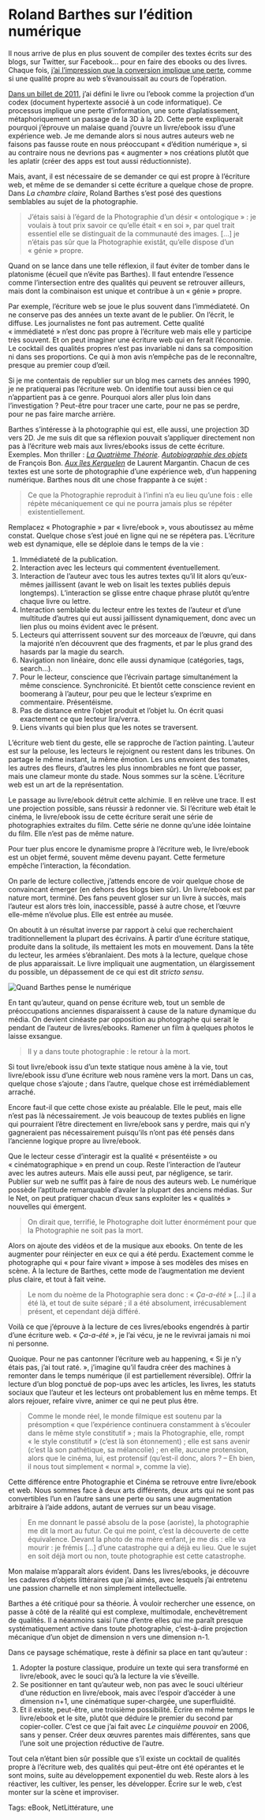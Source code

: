 # Roland Barthes sur l’édition numérique

Il nous arrive de plus en plus souvent de compiler des textes écrits sur des blogs, sur Twitter, sur Facebook… pour en faire des ebooks ou des livres. Chaque fois, [j’ai l’impression que la conversion implique une perte](/2013/04/15/la-discontinuite-du-web-et-leclatement-de-nos-vies/), comme si une qualité propre au web s’évanouissait au cours de l’opération.

[Dans un billet de 2011](/2011/01/26/definir-livre-electronique/), j’ai défini le livre ou l’ebook comme la projection d’un codex (document hypertexte associé à un code informatique). Ce processus implique une perte d’information, une sorte d’aplatissement, métaphoriquement un passage de la 3D à la 2D. Cette perte expliquerait pourquoi j’éprouve un malaise quand j’ouvre un livre/ebook issu d’une expérience web. Je me demande alors si nous autres auteurs web ne faisons pas fausse route en nous préoccupant « d’édition numérique », si au contraire nous ne devrions pas « augmenter » nos créations plutôt que les aplatir (créer des apps est tout aussi réductionniste).

Mais, avant, il est nécessaire de se demander ce qui est propre à l’écriture web, et même de se demander si cette écriture a quelque chose de propre. Dans *La chambre claire*, Roland Barthes s’est posé des questions semblables au sujet de la photographie.

> J’étais saisi à l’égard de la Photographie d’un désir « ontologique » : je voulais à tout prix savoir ce qu’elle était « en soi », par quel trait essentiel elle se distinguait de la communauté des images. \[…\] je n’étais pas sûr que la Photographie existât, qu’elle dispose d’un « génie » propre.

Quand on se lance dans une telle réflexion, il faut éviter de tomber dans le platonisme (écueil que n’évite pas Barthes). Il faut entendre l’essence comme l’intersection entre des qualités qui peuvent se retrouver ailleurs, mais dont la combinaison est unique et contribue à un « génie » propre.

Par exemple, l’écriture web se joue le plus souvent dans l’immédiateté. On ne conserve pas des années un texte avant de le publier. On l’écrit, le diffuse. Les journalistes ne font pas autrement. Cette qualité « immédiateté » n’est donc pas propre à l’écriture web mais elle y participe très souvent. Et on peut imaginer une écriture web qui en ferait l’économie. Le cocktail des qualités propres n’est pas invariable ni dans sa composition ni dans ses proportions. Ce qui à mon avis n’empêche pas de le reconnaître, presque au premier coup d’œil.

Si je me contentais de republier sur un blog mes carnets des années 1990, je ne pratiquerai pas l’écriture web. On identifie tout aussi bien ce qui n’appartient pas à ce genre. Pourquoi alors aller plus loin dans l’investigation ? Peut-être pour tracer une carte, pour ne pas se perdre, pour ne pas faire marche arrière.

Barthes s’intéresse à la photographie qui est, elle aussi, une projection 3D vers 2D. Je me suis dit que sa réflexion pouvait s’appliquer directement non pas à l’écriture web mais aux livres/ebooks issus de cette écriture. Exemples. Mon thriller : [*La Quatrième Théorie*](/la-quatrieme-theorie/). [*Autobiographie des objets*](http://www.tierslivre.net/spip/spip.php?article2971) de François Bon. [*Aux îles Kerguelen*](http://www.oeuvresouvertes.net/spip.php?article1947) de Laurent Margantin. Chacun de ces textes est une sorte de photographie d’une expérience web, d’un happening numérique. Barthes nous dit une chose frappante à ce sujet :

> Ce que la Photographie reproduit à l’infini n’a eu lieu qu’une fois : elle répète mécaniquement ce qui ne pourra jamais plus se répéter existentiellement.

Remplacez « Photographie » par « livre/ebook », vous aboutissez au même constat. Quelque chose s’est joué en ligne qui ne se répétera pas. L’écriture web est dynamique, elle se déploie dans le temps de la vie :

1. Immédiateté de la publication.
2. Interaction avec les lecteurs qui commentent éventuellement.
3. Interaction de l’auteur avec tous les autres textes qu’il lit alors qu’eux-mêmes jaillissent (avant le web on lisait les textes publiés depuis longtemps). L’interaction se glisse entre chaque phrase plutôt qu’entre chaque livre ou lettre.
4. Interaction semblable du lecteur entre les textes de l’auteur et d’une multitude d’autres qui eut aussi jaillissent dynamiquement, donc avec un lien plus ou moins évident avec le présent.
5. Lecteurs qui atterrissent souvent sur des morceaux de l’œuvre, qui dans la majorité n’en découvrent que des fragments, et par le plus grand des hasards par la magie du search.
6. Navigation non linéaire, donc elle aussi dynamique (catégories, tags, search…).
7. Pour le lecteur, conscience que l’écrivain partage simultanément la même conscience. Synchronicité. Et bientôt cette conscience revient en boomerang à l’auteur, pour peu que le lecteur s’exprime en commentaire. Présentéisme.
8. Pas de distance entre l’objet produit et l’objet lu. On écrit quasi exactement ce que lecteur lira/verra.
9. Liens vivants qui bien plus que les notes se traversent.

L’écriture web tient du geste, elle se rapproche de l’action painting. L’auteur est sur la pelouse, les lecteurs le rejoignent ou restent dans les tribunes. On partage le même instant, la même émotion. Les uns envoient des tomates, les autres des fleurs, d’autres les plus innombrables ne font que passer, mais une clameur monte du stade. Nous sommes sur la scène. L’écriture web est un art de la représentation.

Le passage au livre/ebook détruit cette alchimie. Il en relève une trace. Il est une projection possible, sans réussir à redonner vie. Si l’écriture web était le cinéma, le livre/ebook issu de cette écriture serait une série de photographies extraites du film. Cette série ne donne qu’une idée lointaine du film. Elle n’est pas de même nature.

Pour tuer plus encore le dynamisme propre à l’écriture web, le livre/ebook est un objet fermé, souvent même devenu payant. Cette fermeture empêche l’interaction, la fécondation.

On parle de lecture collective, j’attends encore de voir quelque chose de convaincant émerger (en dehors des blogs bien sûr). Un livre/ebook est par nature mort, terminé. Des fans peuvent gloser sur un livre à succès, mais l’auteur est alors très loin, inaccessible, passé à autre chose, et l’œuvre elle-même n’évolue plus. Elle est entrée au musée.

On aboutit à un résultat inverse par rapport à celui que recherchaient traditionnellement la plupart des écrivains. À partir d’une écriture statique, produite dans la solitude, ils mettaient les mots en mouvement. Dans la tête du lecteur, les armées s’ébranlaient. Des mots à la lecture, quelque chose de plus apparaissait. Le livre impliquait une augmentation, un élargissement du possible, un dépassement de ce qui est dit *stricto sensu*.

![Quand Barthes pense le numérique](https://tcrouzet.com/images_tc/2013/04/barthes.jpg)

En tant qu’auteur, quand on pense écriture web, tout un semble de préoccupations anciennes disparaissent à cause de la nature dynamique du média. On devient cinéaste par opposition au photographe qui serait le pendant de l’auteur de livres/ebooks. Ramener un film à quelques photos le laisse exsangue.

> Il y a dans toute photographie : le retour à la mort.

Si tout livre/ebook issu d’un texte statique nous amène à la vie, tout livre/ebook issu d’une écriture web nous ramène vers la mort. Dans un cas, quelque chose s’ajoute ; dans l’autre, quelque chose est irrémédiablement arraché.

Encore faut-il que cette chose existe au préalable. Elle le peut, mais elle n’est pas là nécessairement. Je vois beaucoup de textes publiés en ligne qui pourraient l’être directement en livre/ebook sans y perdre, mais qui n’y gagneraient pas nécessairement puisqu’ils n’ont pas été pensés dans l’ancienne logique propre au livre/ebook.

Que le lecteur cesse d’interagir est la qualité « présentéiste » ou « cinématographique » en prend un coup. Reste l’interaction de l’auteur avec les autres auteurs. Mais elle aussi peut, par négligence, se tarir. Publier sur web ne suffit pas à faire de nous des auteurs web. Le numérique possède l’aptitude remarquable d’avaler la plupart des anciens médias. Sur le Net, on peut pratiquer chacun d’eux sans exploiter les « qualités » nouvelles qui émergent.

> On dirait que, terrifié, le Photographe doit lutter énormément pour que la Photographie ne soit pas la mort.

Alors on ajoute des vidéos et de la musique aux ebooks. On tente de les augmenter pour réinjecter en eux ce qui a été perdu. Exactement comme le photographe qui « pour faire vivant » impose à ses modèles des mises en scène. À la lecture de Barthes, cette mode de l’augmentation me devient plus claire, et tout à fait veine.

> Le nom du noème de la Photographie sera donc : « *Ça-a-été* » \[…\] il a été là, et tout de suite séparé ; il a été absolument, irrécusablement présent, et cependant déjà différé.

Voilà ce que j’éprouve à la lecture de ces livres/ebooks engendrés à partir d’une écriture web. « *Ça-a-été* », je l’ai vécu, je ne le revivrai jamais ni moi ni personne.

Quoique. Pour ne pas cantonner l’écriture web au happening, « Si je n’y étais pas, j’ai tout raté. », j’imagine qu’il faudra créer des machines à remonter dans le temps numérique (il est partiellement réversible). Offrir la lecture d’un blog ponctué de pop-ups avec les articles, les livres, les statuts sociaux que l’auteur et les lecteurs ont probablement lus en même temps. Et alors rejouer, refaire vivre, animer ce qui ne peut plus être.

> Comme le monde réel, le monde filmique est soutenu par la présomption « que l’expérience continuera constamment à s’écouler dans le même style constitutif » ; mais la Photographie, elle, rompt « le style constitutif » (c’est là son étonnement) ; elle est sans avenir (c’est là son pathétique, sa mélancolie) ; en elle, aucune protension, alors que le cinéma, lui, est protensif (qu’est-il donc, alors ? – Eh bien, il nous tout simplement « normal », comme la vie).

Cette différence entre Photographie et Cinéma se retrouve entre livre/ebook et web. Nous sommes face à deux arts différents, deux arts qui ne sont pas convertibles l’un en l’autre sans une perte ou sans une augmentation arbitraire à l’aide addons, autant de verrues sur un beau visage.

> En me donnant le passé absolu de la pose (aoriste), la photographie me dit la mort au futur. Ce qui me point, c’est la découverte de cette équivalence. Devant la photo de ma mère enfant, je me dis : elle va mourir : je frémis \[…\] d’une catastrophe qui a déjà eu lieu. Que le sujet en soit déjà mort ou non, toute photographie est cette catastrophe.

Mon malaise m’apparaît alors évident. Dans les livres/ebooks, je découvre les cadavres d’objets littéraires que j’ai aimés, avec lesquels j’ai entretenu une passion charnelle et non simplement intellectuelle.

Barthes a été critiqué pour sa théorie. À vouloir rechercher une essence, on passe à côté de la réalité qui est complexe, multimodale, enchevêtrement de qualités. Il a néanmoins saisi l’une d’entre elles qui me paraît presque systématiquement active dans toute photographie, c’est-à-dire projection mécanique d’un objet de dimension n vers une dimension n-1.

Dans ce paysage schématique, reste à définir sa place en tant qu’auteur :

1. Adopter la posture classique, produire un texte qui sera transformé en livre/ebook, avec le souci qu’à la lecture la vie s’éveille.
2. Se positionner en tant qu’auteur web, non pas avec le souci ultérieur d’une réduction en livre/ebook, mais avec l’espoir d’accéder à une dimension n+1, une cinématique super-chargée, une superfluidité.
3. Et il existe, peut-être, une troisième possibilité. Écrire en même temps le livre/ebook et le site, plutôt que déduire le premier du second par copier-coller. C’est ce que j’ai fait avec *Le cinquième pouvoir* en 2006, sans y penser. Créer deux œuvres parentes mais différentes, sans que l’une soit une projection réductive de l’autre.

Tout cela n’étant bien sûr possible que s’il existe un cocktail de qualités propre à l’écriture web, des qualités qui peut-être ont été opérantes et le sont moins, suite au développement exponentiel du web. Reste alors à les réactiver, les cultiver, les penser, les développer. Écrire sur le web, c’est monter sur la scène et improviser.

Tags: eBook, NetLittérature, une